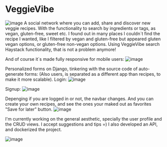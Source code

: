 # VeggieVibe
![image](https://github.com/spariva/VeggieVibe/assets/110998002/010b14cc-e824-4b83-8cbf-8de859e42c9f)
 A social network where you can add, share and discover new veggie recipes. With the functionality to search by ingredients or tags, as vegan, gluten-free, sweet etc. 
 I found out in many places I couldn´t find the recipe I wanted, like I filtered by vegan and gluten-free but appeared gluten vegan options, or gluten-free non-vegan options. Using VeggieVibe search Haystack functionality, that is not a problem anymore!


And of course it´s made fully responsive for mobile users:
![image](https://github.com/spariva/VeggieVibe/assets/110998002/0598bfa6-5aaf-465f-9c7c-2e1463f49065)

Personalized forms on Django, tinkering with the source code of auto-generate forms: (Also users, is separated as a different app than recipes, to make it more scalable).
Login:
 ![image](https://github.com/spariva/VeggieVibe/assets/110998002/91dd9c00-8a94-4dea-98c8-142ced2e9f43)

Signup:
![image](https://github.com/spariva/VeggieVibe/assets/110998002/bbf43c52-9b24-434d-bff5-ce05c342f28b)


Depenging if you are logged in or not, the navbar changes. 
And you can create your own recipes, and see the ones your maked out as favorites "Save for later" button.
![image](https://github.com/spariva/VeggieVibe/assets/110998002/05107bc6-2afc-4f47-a65e-38d57e730b96)

I'm currently working on the general aesthetic, specially the user profile and the CRUD views. I accept suggestions and tips =)
I also developed an API, and dockerized the project.

![image](https://github.com/spariva/VeggieVibe/assets/110998002/3d276dff-77a1-493e-8d24-14259ba906b6)
